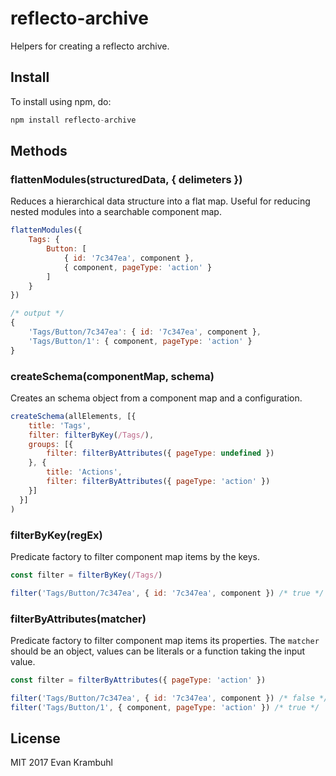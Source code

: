 # reflecto-archive

Helpers for creating a reflecto archive.

## Install

To install using npm, do:

```js
npm install reflecto-archive
```


## Methods

### flattenModules(structuredData, { delimeters })

Reduces a hierarchical data structure into a flat map. Useful for reducing nested modules into a searchable component map.

```js
flattenModules({
    Tags: {
        Button: [
            { id: '7c347ea', component },
            { component, pageType: 'action' }
        ]
    }
})

/* output */
{
    'Tags/Button/7c347ea': { id: '7c347ea', component },
    'Tags/Button/1': { component, pageType: 'action' }
}
```

### createSchema(componentMap, schema)

Creates an schema object from a component map and a configuration.

```js
createSchema(allElements, [{
    title: 'Tags',
    filter: filterByKey(/Tags/),
    groups: [{
        filter: filterByAttributes({ pageType: undefined })
    }, {
        title: 'Actions',
        filter: filterByAttributes({ pageType: 'action' })
    }]
  }]
)
```


### filterByKey(regEx)

Predicate factory to filter component map items by the keys.

```js
const filter = filterByKey(/Tags/)

filter('Tags/Button/7c347ea', { id: '7c347ea', component }) /* true */
```


### filterByAttributes(matcher)

Predicate factory to filter component map items its properties. The `matcher` should be an object, values can be literals or a function taking the input value.

```js
const filter = filterByAttributes({ pageType: 'action' })

filter('Tags/Button/7c347ea', { id: '7c347ea', component }) /* false */
filter('Tags/Button/1', { component, pageType: 'action' }) /* true */

```

## License

MIT 2017 Evan Krambuhl
